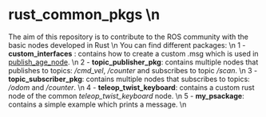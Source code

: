 # rust_common_pkgs \n
The aim of this repository is to contribute to the ROS community with the basic nodes developed in Rust \n
You can find different packages: \n
1 - **custom_interfaces** : contains how to create a custom .msg which is used in [publish_age_node](https://github.com/juliamp22/rust_common_pkgs/blob/master/topic_publisher_pkg/src/publish_age.rs). \n
2 - **topic_publisher_pkg**: contains multiple nodes that publishes to topics: */cmd_vel*, */counter* and subscribes to topic */scan*. \n
3 - **topic_subscriber_pkg**: contains multiple nodes that subscribes to topics: */odom* and */counter*. \n
4 - **teleop_twist_keyboard**: contains a custom rust node of the common *teleop_twist_keyboard* node. \n
5 - **my_psackage**: contains a simple example which prints a message. \n
